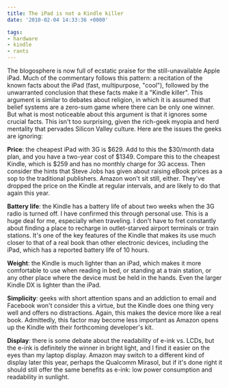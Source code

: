 ```yaml
---
title: The iPad is not a Kindle killer
date: '2010-02-04 14:33:36 +0000'

tags:
- hardware
- kindle
- rants
---
```

The blogosphere is now full of ecstatic praise for the still-unavailable Apple iPad.  Much of the commentary follows this pattern: a recitation of the known facts about the iPad (fast, multipurpose, "cool"), followed by the unwarranted conclusion that these facts make it a "Kindle killer".  This argument is similar to debates about religion, in which it is assumed that belief systems are a zero-sum game where there can be only one winner.  But what is most noticeable about this argument is that it ignores some crucial facts.  This isn't too surprising, given the rich-geek myopia and herd mentality that pervades Silicon Valley culture.   Here are the issues the geeks are ignoring:

**Price**: the cheapest iPad with 3G is $629.  Add to this the $30/month data plan, and you have a two-year cost of $1349.  Compare this to the cheapest Kindle, which is $259 and has no monthly charge for 3G access.  Then consider the hints that Steve Jobs has given about raising eBook prices as a sop to the traditional publishers.  Amazon won't sit still, either.  They've dropped the price on the Kindle at regular intervals, and are likely to do that again this year.

**Battery life**: the Kindle has a battery life of about two weeks when the 3G radio is turned off.  I have confirmed this through personal use.  This is a huge deal for me, especially when traveling.  I don't have to fret constantly about finding a place to recharge in outlet-starved airport terminals or train stations.  It's one of the key features of the Kindle that makes its use much closer to that of a real book than other electronic devices, including the iPad, which has a reported battery life of 10 hours.

**Weight**: the Kindle is much lighter than an iPad, which makes it more comfortable to use when reading in bed, or standing at a train station, or any other place where the device must be held in the hands.  Even the larger Kindle DX is lighter than the iPad.

**Simplicity**: geeks with short attention spans and an addiction to email and Facebook won't consider this a virtue, but the Kindle does one thing very well and offers no distractions.   Again, this makes the device more like a real book.  Admittedly, this factor may become less important as Amazon opens up the Kindle with their forthcoming developer's kit.

**Display**: there is some debate about the readability of e-ink vs. LCDs, but the e-ink is definitely the winner in bright light, and I find it easier on the eyes than my laptop display.  Amazon may switch to a different kind of display later this year, perhaps the Qualcomm Mirasol, but if it's done right it should still offer the same benefits as e-ink: low power consumption and readability in sunlight.
